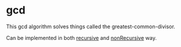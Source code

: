 # gcd

This gcd algorithm solves things called the greatest-common-divisor.

Can be implemented in both [recursive](gcdRecursize.cpp) and [nonRecursive](gcdNonRecursize.cpp) way.
